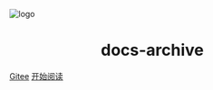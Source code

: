![logo](resources/favicon.ico)

<h1 align="center">docs-archive</h1>

[Gitee](https://gitee.com/ngwingbun/note)
[开始阅读](#标题)
